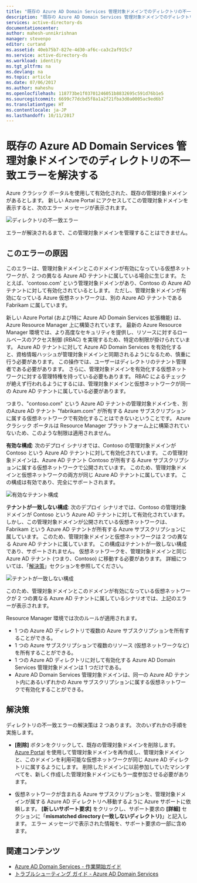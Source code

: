 ```yaml
---
title: "既存の Azure AD Domain Services 管理対象ドメインでのディレクトリの不一致エラーを解決する | Microsoft Docs"
description: "既存の Azure AD Domain Services 管理対象ドメインでのディレクトリの不一致エラーの詳細と解決方法"
services: active-directory-ds
documentationcenter: 
author: mahesh-unnikrishnan
manager: stevenpo
editor: curtand
ms.assetid: 40eb75b7-827e-4d30-af6c-ca3c2af915c7
ms.service: active-directory-ds
ms.workload: identity
ms.tgt_pltfrm: na
ms.devlang: na
ms.topic: article
ms.date: 07/06/2017
ms.author: maheshu
ms.openlocfilehash: 118773be1f03701246051b8832695c591d76b1e5
ms.sourcegitcommit: 6699c77dcbd5f8a1a2f21fba3d0a0005ac9ed6b7
ms.translationtype: HT
ms.contentlocale: ja-JP
ms.lasthandoff: 10/11/2017
---
```

# <a name="resolve-mismatched-directory-errors-for-existing-azure-ad-domain-services-managed-domains"></a>既存の Azure AD Domain Services 管理対象ドメインでのディレクトリの不一致エラーを解決する
Azure クラシック ポータルを使用して有効化された、既存の管理対象ドメインがあるとします。 新しい Azure Portal にアクセスしてこの管理対象ドメインを表示すると、次のエラー メッセージが表示されます。

![ディレクトリの不一致エラー](.\media\getting-started\mismatched-tenant-error.png)

エラーが解決されるまで、この管理対象ドメインを管理することはできません。


## <a name="whats-causing-this-error"></a>このエラーの原因
このエラーは、管理対象ドメインとこのドメインが有効になっている仮想ネットワークが、2 つの異なる Azure AD テナントに属している場合に生じます。 たとえば、'contoso.com' という管理対象ドメインがあり、Contoso の Azure AD テナントに対して有効化されているとします。 ただし、管理対象ドメインが有効になっている Azure 仮想ネットワークは、別の Azure AD テナントである Fabrikam に属しています。

新しい Azure Portal (および特に Azure AD Domain Services 拡張機能) は、Azure Resource Manager 上に構築されています。 最新の Azure Resource Manager 環境では、より高度なセキュリティを提供し、リソースに対するロールベースのアクセス制御 (RBAC) を実現するため、特定の制限が掛けられています。 Azure AD テナントに対して Azure AD Domain Services を有効化すると、資格情報ハッシュが管理対象ドメインと同期されるようになるため、慎重に行う必要があります。 この操作では、ユーザーはディレクトリのテナント管理者である必要があります。 さらに、管理対象ドメインを有効化する仮想ネットワークに対する管理特権を持っている必要もあります。 RBAC によるチェックが絶えず行われるようにするには、管理対象ドメインと仮想ネットワークが同一の Azure AD テナントに属している必要があります。

つまり、"contoso.com" という Azure AD テナントの管理対象ドメインを、別のAzure AD テナント "fabrikam.com" が所有する Azure サブスクリプションに属する仮想ネットワークで有効化することはできないということです。 Azure クラシック ポータルは Resource Manager プラットフォーム上に構築されていないため、このような制限は適用されません。

**有効な構成**: 次のデプロイ シナリオでは、Contoso の管理対象ドメインが Contoso という Azure AD テナントに対して有効化されています。 この管理対象ドメインは、Azure AD テナント Contoso が所有する Azure サブスクリプションに属する仮想ネットワークで公開されています。 このため、管理対象ドメインと仮想ネットワークの両方が同じ Azure AD テナントに属しています。 この構成は有効であり、完全にサポートされます。

![有効なテナント構成](./media/getting-started/valid-tenant-config.png)

**テナントが一致しない構成**: 次のデプロイ シナリオでは、Contoso の管理対象ドメインが Contoso という Azure AD テナントに対して有効化されています。 しかし、この管理対象ドメインが公開されている仮想ネットワークは、Fabrikam という Azure AD テナントが所有する Azure サブスクリプションに属しています。 このため、管理対象ドメインと仮想ネットワークは 2 つの異なる Azure AD テナントに属しています。 この構成はテナントが一致しない構成であり、サポートされません。 仮想ネットワークを、管理対象ドメインと同じ Azure AD テナント (つまり、Contoso) に移動する必要があります。 詳細については、「[解決策](#resolution)」セクションを参照してください。

![テナントが一致しない構成](./media/getting-started/mismatched-tenant-config.png)

このため、管理対象ドメインとこのドメインが有効になっている仮想ネットワークが 2 つの異なる Azure AD テナントに属しているシナリオでは、上記のエラーが表示されます。

Resource Manager 環境では次のルールが適用されます。
- 1 つの Azure AD ディレクトリで複数の Azure サブスクリプションを所有することができる。
- 1 つの Azure サブスクリプションで複数のリソース (仮想ネットワークなど) を所有することができる。
- 1 つの Azure AD ディレクトリに対して有効化する Azure AD Domain Services 管理対象ドメインは 1 つだけである。
- Azure AD Domain Services 管理対象ドメインは、同一の Azure AD テナント内にあるいずれかの Azure サブスクリプションに属する仮想ネットワークで有効化することができる。


## <a name="resolution"></a>解決策
ディレクトリの不一致エラーの解決策は 2 つあります。 次のいずれかの手順を実施します。

- **[削除]** ボタンをクリックして、既存の管理対象ドメインを削除します。 [Azure Portal](https://portal.azure.com) を使用して管理対象ドメインを再作成し、管理対象ドメインと、このドメインを利用可能な仮想ネットワークが同じ Azure AD ディレクトリに属するようにします。 削除したドメインに以前参加していたマシンすべてを、新しく作成した管理対象ドメインにもう一度参加させる必要があります。

- 仮想ネットワークが含まれる Azure サブスクリプションを、管理対象ドメインが属する Azure AD ディレクトリへ移動するように Azure サポートに依頼します。 **[新しいサポート要求]** をクリックし、サポート要求の **[詳細]** セクションに「**mismatched directory (一致しないディレクトリ)**」と記入します。 エラー メッセージで表示された情報を、サポート要求の一部に含めます。


## <a name="related-content"></a>関連コンテンツ
* [Azure AD Domain Services - 作業開始ガイド](active-directory-ds-getting-started.md)
* [トラブルシューティング ガイド - Azure AD Domain Services](active-directory-ds-troubleshooting.md)
